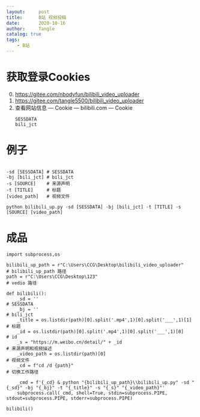 ```yaml
---
layout:     post
title:      B站 视频投稿
date:       2020-10-16
author:     Tangle
catalog: true
tags:
    - B站
---
```


# 获取登录Cookies

0. <https://gitee.com/nbodyfun/bilibili_video_uploader>
0. <https://gitee.com/tangle5500/bilibili_video_uploader>
0.  查看网站信息 — Cookie — bilibili.com — Cookie
    ```
    SESSDATA
    bili_jct
    ```

# 例子

```

-sd [SESSDATA] # SESSDATA
-bj [bili_jct] # bili_jct
-s [SOURCE]    # 来源声明
-t [TITLE]     # 标题
[video_path]   # 视频文件
```

```
python bilibili_up.py -sd [SESSDATA] -bj [bili_jct] -t [TITLE] -s [SOURCE] [video_path]
```

# 成品

```
import subprocess,os

bilibili_up_path = r"C:\Users\CCG\Desktop\bilibili_video_uploader"    # bilibili_up_path 路径
path = r"C:\Users\CCG\Desktop\123"                                    # vedio 路径

def bilibili():
    _sd = ''                                                          # SESSDATA
    _bj = ''                                                          # bili_jct
    _title = os.listdir(path)[0].split('.mp4',1)[0].split('___',1)[1] # 标题
    _id = os.listdir(path)[0].split('.mp4',1)[0].split('___',1)[0]    # id
    _s = "https://m.weibo.cn/detail/" + _id                           # 来源声明和视频描述
    _video_path = os.listdir(path)[0]                                 # 视频文件
    _cd = f"cd /d {path}"                                             # 切换工作路径

    _cmd = f'{_cd} & python "{bilibili_up_path}\\bilibili_up.py" -sd "{_sd}" -bj "{_bj}" -t "{_title}" -s "{_s}" "{_video_path}"'
    subprocess.call(_cmd, shell=True, stdin=subprocess.PIPE, stdout=subprocess.PIPE, stderr=subprocess.PIPE)

bilibili()
```
